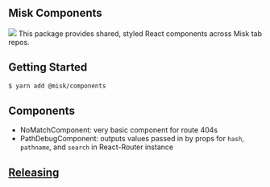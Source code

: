 Misk Components
---
![](https://raw.githubusercontent.com/square/misk/master/misk.png)
This package provides shared, styled React components across Misk tab repos.

Getting Started
---
```bash
$ yarn add @misk/components
```

Components
---
- NoMatchComponent: very basic component for route 404s
- PathDebugComponent: outputs values passed in by props for `hash`, `pathname`, and `search` in React-Router instance

[Releasing](https://github.com/square/misk/blob/master/misk/web/%40misk/RELEASING.md)
---
